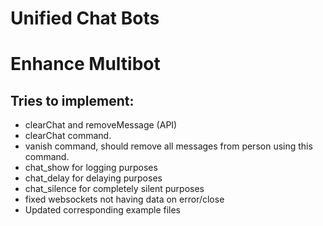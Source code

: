 # Unified Chat Bots

# Enhance Multibot

## Tries to implement:
 - clearChat and removeMessage (API) 
 - clearChat command.
 - vanish command, should remove all messages from person using this command.
 - chat_show for logging purposes
 - chat_delay for delaying purposes
 - chat_silence for completely silent purposes
 - fixed websockets not having data on error/close
 - Updated corresponding example files
